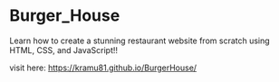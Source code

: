 # Burger_House
Learn how to create a stunning restaurant website from scratch using HTML, CSS, and JavaScript!!


visit here: https://kramu81.github.io/BurgerHouse/
